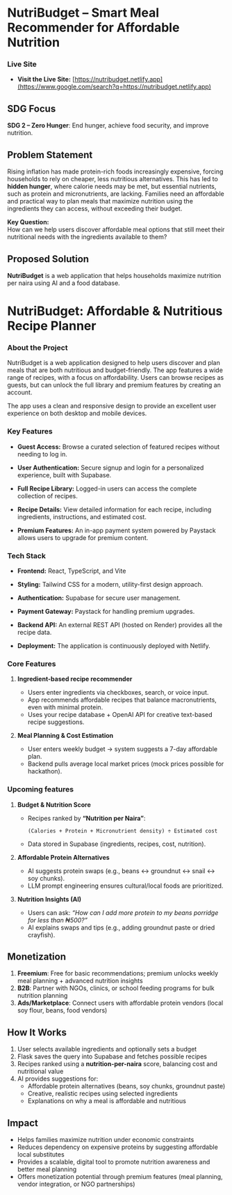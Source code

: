 # NutriBudget – Smart Meal Recommender for Affordable Nutrition

### Live Site

* **Visit the Live Site:** [https://nutribudget.netlify.app](https://www.google.com/search?q=https://nutribudget.netlify.app)

## SDG Focus
**SDG 2 – Zero Hunger**: End hunger, achieve food security, and improve nutrition.

## Problem Statement
Rising inflation has made protein-rich foods increasingly expensive, forcing households to rely on cheaper, less nutritious alternatives. This has led to **hidden hunger**, where calorie needs may be met, but essential nutrients, such as protein and micronutrients, are lacking. Families need an affordable and practical way to plan meals that maximize nutrition using the ingredients they can access, without exceeding their budget.

**Key Question:**  
How can we help users discover affordable meal options that still meet their nutritional needs with the ingredients available to them?

## Proposed Solution
**NutriBudget** is a web application that helps households maximize nutrition per naira using AI and a food database.  

# NutriBudget: Affordable & Nutritious Recipe Planner

### About the Project

NutriBudget is a web application designed to help users discover and plan meals that are both nutritious and budget-friendly. The app features a wide range of recipes, with a focus on affordability. Users can browse recipes as guests, but can unlock the full library and premium features by creating an account.

The app uses a clean and responsive design to provide an excellent user experience on both desktop and mobile devices.

### Key Features

* **Guest Access:** Browse a curated selection of featured recipes without needing to log in.

* **User Authentication:** Secure signup and login for a personalized experience, built with Supabase.

* **Full Recipe Library:** Logged-in users can access the complete collection of recipes.

* **Recipe Details:** View detailed information for each recipe, including ingredients, instructions, and estimated cost.

* **Premium Features:** An in-app payment system powered by Paystack allows users to upgrade for premium content.

### Tech Stack

* **Frontend:** React, TypeScript, and Vite

* **Styling:** Tailwind CSS for a modern, utility-first design approach.

* **Authentication:** Supabase for secure user management.

* **Payment Gateway:** Paystack for handling premium upgrades.

* **Backend API:** An external REST API (hosted on Render) provides all the recipe data.

* **Deployment:** The application is continuously deployed with Netlify.

### Core Features
1. **Ingredient-based recipe recommender**
   - Users enter ingredients via checkboxes, search, or voice input.
   - App recommends affordable recipes that balance macronutrients, even with minimal protein.
   - Uses your recipe database + OpenAI API for creative text-based recipe suggestions.

2. **Meal Planning & Cost Estimation**
   - User enters weekly budget → system suggests a 7-day affordable plan.
   - Backend pulls average local market prices (mock prices possible for hackathon).

### Upcoming features

1. **Budget & Nutrition Score**
   - Recipes ranked by **“Nutrition per Naira”**:
     ```
     (Calories + Protein + Micronutrient density) ÷ Estimated cost
     ```
   - Data stored in Supabase (ingredients, recipes, cost, nutrition).

2. **Affordable Protein Alternatives**
   - AI suggests protein swaps (e.g., beans ↔ groundnut ↔ snail ↔ soy chunks).
   - LLM prompt engineering ensures cultural/local foods are prioritized.

3. **Nutrition Insights (AI)**
   - Users can ask: *“How can I add more protein to my beans porridge for less than ₦500?”*
   - AI explains swaps and tips (e.g., adding groundnut paste or dried crayfish).

## Monetization
1. **Freemium**: Free for basic recommendations; premium unlocks weekly meal planning + advanced nutrition insights  
2. **B2B**: Partner with NGOs, clinics, or school feeding programs for bulk nutrition planning  
3. **Ads/Marketplace**: Connect users with affordable protein vendors (local soy flour, beans, food vendors)  

## How It Works
1. User selects available ingredients and optionally sets a budget  
2. Flask saves the query into Supabase and fetches possible recipes  
3. Recipes ranked using a **nutrition-per-naira** score, balancing cost and nutritional value  
4. AI provides suggestions for:
   - Affordable protein alternatives (beans, soy chunks, groundnut paste)
   - Creative, realistic recipes using selected ingredients
   - Explanations on why a meal is affordable and nutritious

## Impact
- Helps families maximize nutrition under economic constraints  
- Reduces dependency on expensive proteins by suggesting affordable local substitutes  
- Provides a scalable, digital tool to promote nutrition awareness and better meal planning  
- Offers monetization potential through premium features (meal planning, vendor integration, or NGO partnerships)  


```

